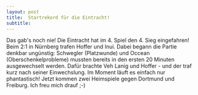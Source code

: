 ```yaml
---
layout: post
title:  Startrekord für die Eintracht!
subtitle:  
---
```


Das gab's noch nie! Die Eintracht hat im 4. Spiel den 4. Sieg eingefahren! Beim 2:1 in Nürnberg trafen Hoffer und Inui. Dabei begann die Partie denkbar ungünstig: Schwegler (Platzwunde) und Occean (Oberschenkelprobleme) mussten bereits in den ersten 20 Minuten ausgewechselt werden. Dafür brachte Veh Lanig und Hoffer - und der traf kurz nach seiner Einwechslung. Im Moment läuft es einfach nur phantastisch! Jetzt kommen zwei Heimspiele gegen Dortmund und Freiburg. Ich freu mich drauf ;-)


